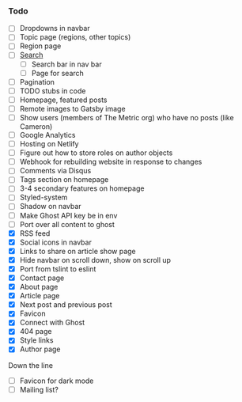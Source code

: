 ### Todo

- [ ] Dropdowns in navbar
- [ ] Topic page (regions, other topics)
- [ ] Region page
- [ ] [Search](https://www.gatsbyjs.org/packages/gatsby-plugin-flexsearch/)
  - [ ] Search bar in nav bar
  - [ ] Page for search
- [ ] Pagination
- [ ] TODO stubs in code
- [ ] Homepage, featured posts
- [ ] Remote images to Gatsby image
- [ ] Show users (members of The Metric org) who have no posts (like Cameron)
- [ ] Google Analytics
- [ ] Hosting on Netlify
- [ ] Figure out how to store roles on author objects
- [ ] Webhook for rebuilding website in response to changes
- [ ] Comments via Disqus
- [ ] Tags section on homepage
- [ ] 3-4 secondary features on homepage
- [ ] Styled-system
- [ ] Shadow on navbar
- [ ] Make Ghost API key be in env
- [ ] Port over all content to ghost
- [x] RSS feed
- [x] Social icons in navbar
- [x] Links to share on article show page
- [x] Hide navbar on scroll down, show on scroll up
- [x] Port from tslint to eslint
- [x] Contact page
- [x] About page
- [x] Article page
- [x] Next post and previous post
- [x] Favicon
- [x] Connect with Ghost
- [x] 404 page
- [x] Style links
- [x] Author page

Down the line

- [ ] Favicon for dark mode
- [ ] Mailing list?
